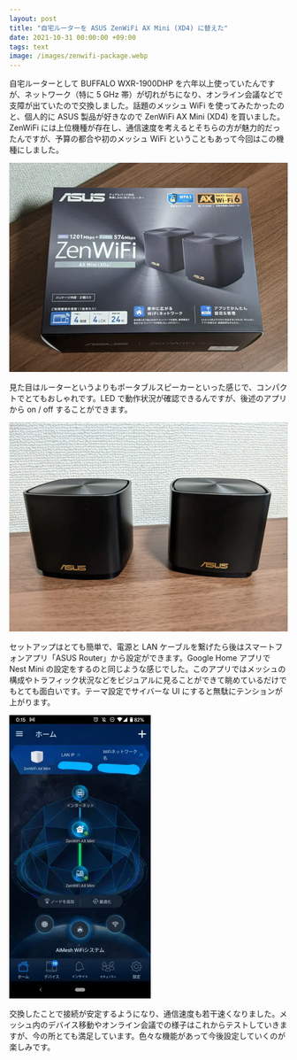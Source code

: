 ```yaml
---
layout: post
title: "自宅ルーターを ASUS ZenWiFi AX Mini (XD4) に替えた"
date: 2021-10-31 00:00:00 +09:00
tags: text
image: /images/zenwifi-package.webp
---
```


自宅ルーターとして BUFFALO WXR-1900DHP を六年以上使っていたんですが、ネットワーク（特に 5 GHz 帯）が切れがちになり、オンライン会議などで支障が出ていたので交換しました。話題のメッシュ WiFi を使ってみたかったのと、個人的に ASUS 製品が好きなので ZenWiFi AX Mini (XD4) を買いました。ZenWiFi には上位機種が存在し、通信速度を考えるとそちらの方が魅力的だったんですが、予算の都合や初のメッシュ WiFi ということもあって今回はこの機種にしました。

![ZenWiFi パッケージ](/images/zenwifi-package.webp)

見た目はルーターというよりもポータブルスピーカーといった感じで、コンパクトでとてもおしゃれです。LED で動作状況が確認できるんですが、後述のアプリから on / off することができます。

![ZenWiFi 外観](/images/zenwifi-router.webp)

セットアップはとても簡単で、電源と LAN ケーブルを繋げたら後はスマートフォンアプリ「ASUS Router」から設定ができます。Google Home アプリで Nest Mini の設定をするのと同じような感じでした。このアプリではメッシュの構成やトラフィック状況などをビジュアルに見ることができて眺めているだけでもとても面白いです。テーマ設定でサイバーな UI にすると無駄にテンションが上がります。

![ZenWiFi アプリ](/images/zenwifi-app.webp)

交換したことで接続が安定するようになり、通信速度も若干速くなりました。メッシュ内のデバイス移動やオンライン会議での様子はこれからテストしていきますが、今の所とても満足しています。色々な機能があって今後設定していくのが楽しみです。